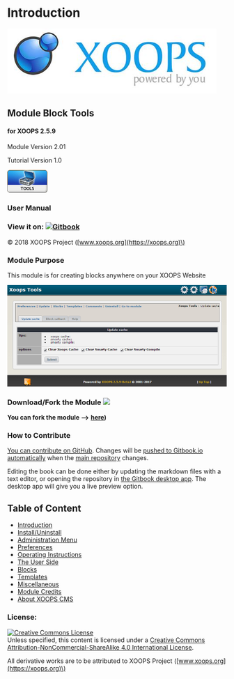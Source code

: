 # Introduction

![logoXoops.jpg](.gitbook/assets/logoxoops.jpg)

## Module Block Tools

#### for XOOPS 2.5.9

Module Version 2.01

Tutorial Version 1.0

![logoModule.png](.gitbook/assets/logomodule.png)

### User Manual

### View it on: [![Gitbook](https://xoops.org/images/logoGitbookSmall.png)](https://www.gitbook.com/book/xoops/XXX-tutorial/)

© 2018 XOOPS Project \([www.xoops.org](https://xoops.org)\)

### Module Purpose

This module is for creating blocks anywhere on your XOOPS Website

![ Figure 1: Main view of the Block Tools Module \(Admin side\)](.gitbook/assets/image001.png)

### Download/Fork the Module ![](https://xoops.org/images/forkit.png)

**You can fork the module --&gt;** [**here**](https://github.com/XoopsModules25x/block%20tools)**\)**

### How to Contribute

[You can contribute on GitHub](https://github.com/XoopsDocs/blocktools-tutorial). Changes will be [pushed to Gitbook.io automatically](https://www.gitbook.com/book/xoops/blocktools-tutorial/activity) when the [main repository](https://github.com/XoopsDocs/blocktools-tutorial) changes.

Editing the book can be done either by updating the markdown files with a text editor, or opening the repository in [the Gitbook desktop app](https://github.com/GitbookIO/editor/blob/master/README.md). The desktop app will give you a live preview option.

## Table of Content

* [Introduction](introduction.md)
* [Install/Uninstall](install-uninstall.md)
* [Administration Menu](administration-menu.md)
* [Preferences](preferences.md)
* [Operating Instructions](operating-instructions.md)
* [The User Side](the-user-side.md)
* [Blocks](blocks.md)
* [Templates](templates.md)
* [Miscellaneous](other.md) 
* [Module Credits](module-credits.md)
* [About XOOPS CMS](about-xoops-cms.md)

### License:

[![Creative Commons License](https://i.creativecommons.org/l/by-nc-sa/4.0/88x31.png)](http://creativecommons.org/licenses/by-nc-sa/4.0/)  
Unless specified, this content is licensed under a [Creative Commons Attribution-NonCommercial-ShareAlike 4.0 International License](http://creativecommons.org/licenses/by-nc-sa/4.0/).

All derivative works are to be attributed to XOOPS Project \([www.xoops.org](https://xoops.org)\)

